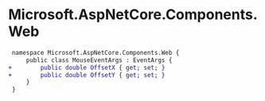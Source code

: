 # Microsoft.AspNetCore.Components.Web

``` diff
 namespace Microsoft.AspNetCore.Components.Web {
     public class MouseEventArgs : EventArgs {
+        public double OffsetX { get; set; }
+        public double OffsetY { get; set; }
     }
 }
```

